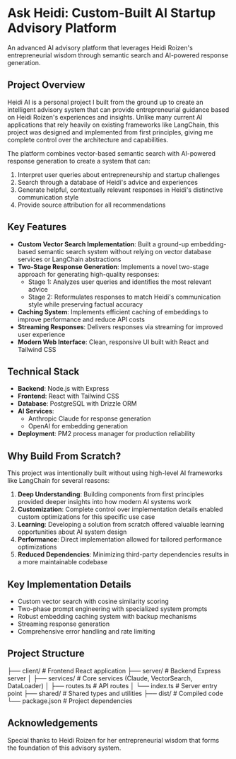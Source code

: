 # Ask Heidi: Custom-Built AI Startup Advisory Platform

An advanced AI advisory platform that leverages Heidi Roizen's entrepreneurial wisdom through semantic search and AI-powered response generation.

## Project Overview

Heidi AI is a personal project I built from the ground up to create an intelligent advisory system that can provide entrepreneurial guidance based on Heidi Roizen's experiences and insights. Unlike many current AI applications that rely heavily on existing frameworks like LangChain, this project was designed and implemented from first principles, giving me complete control over the architecture and capabilities.

The platform combines vector-based semantic search with AI-powered response generation to create a system that can:

1. Interpret user queries about entrepreneurship and startup challenges
2. Search through a database of Heidi's advice and experiences
3. Generate helpful, contextually relevant responses in Heidi's distinctive communication style
4. Provide source attribution for all recommendations

## Key Features

- **Custom Vector Search Implementation**: Built a ground-up embedding-based semantic search system without relying on vector database services or LangChain abstractions
- **Two-Stage Response Generation**: Implements a novel two-stage approach for generating high-quality responses:
  - Stage 1: Analyzes user queries and identifies the most relevant advice
  - Stage 2: Reformulates responses to match Heidi's communication style while preserving factual accuracy
- **Caching System**: Implements efficient caching of embeddings to improve performance and reduce API costs
- **Streaming Responses**: Delivers responses via streaming for improved user experience
- **Modern Web Interface**: Clean, responsive UI built with React and Tailwind CSS

## Technical Stack

- **Backend**: Node.js with Express
- **Frontend**: React with Tailwind CSS
- **Database**: PostgreSQL with Drizzle ORM
- **AI Services**: 
  - Anthropic Claude for response generation
  - OpenAI for embedding generation
- **Deployment**: PM2 process manager for production reliability

## Why Build From Scratch?

This project was intentionally built without using high-level AI frameworks like LangChain for several reasons:

1. **Deep Understanding**: Building components from first principles provided deeper insights into how modern AI systems work
2. **Customization**: Complete control over implementation details enabled custom optimizations for this specific use case
3. **Learning**: Developing a solution from scratch offered valuable learning opportunities about AI system design
4. **Performance**: Direct implementation allowed for tailored performance optimizations
5. **Reduced Dependencies**: Minimizing third-party dependencies results in a more maintainable codebase

## Key Implementation Details

- Custom vector search with cosine similarity scoring
- Two-phase prompt engineering with specialized system prompts
- Robust embedding caching system with backup mechanisms
- Streaming response generation
- Comprehensive error handling and rate limiting

## Project Structure
├── client/              # Frontend React application
├── server/              # Backend Express server
│   ├── services/        # Core services (Claude, VectorSearch, DataLoader)
│   ├── routes.ts        # API routes
│   └── index.ts         # Server entry point
├── shared/              # Shared types and utilities
├── dist/                # Compiled code
└── package.json         # Project dependencies

## Acknowledgements

Special thanks to Heidi Roizen for her entrepreneurial wisdom that forms the foundation of this advisory system.


